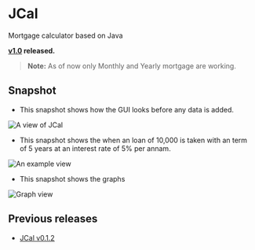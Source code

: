 # JCal
Mortgage calculator based on Java


**[v1.0](https://github.com/gollahalli/JCal/releases/latest) released.**



> **Note:** As of now only Monthly and Yearly mortgage are working.

## Snapshot

* This snapshot shows how the GUI looks before any data is added.

![A view of JCal](https://raw.githubusercontent.com/gollahalli/JCal/master/src/resource/s-1.png)


* This snapshot shows the when an loan of 10,000 is taken with an term of 5 years at an interest rate of 5% per annam.

![An example view](https://raw.githubusercontent.com/gollahalli/JCal/master/src/resource/s-2.png)


* This snapshot shows the graphs

![Graph view](https://raw.githubusercontent.com/gollahalli/JCal/master/src/resource/s-3.png)

## Previous releases

* [JCal v0.1.2](https://github.com/gollahalli/JCal/releases/tag/v0.1.2)

